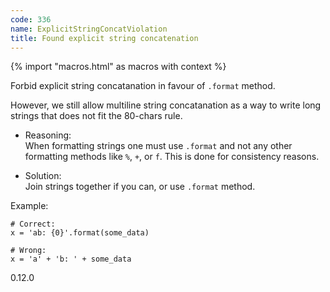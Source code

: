 ```yaml
---
code: 336
name: ExplicitStringConcatViolation
title: Found explicit string concatenation
---
```


{% import "macros.html" as macros with context %}

Forbid explicit string concatanation in favour of `.format` method.

However, we still allow multiline string concatanation as a way to write
long strings that does not fit the 80-chars rule.

  - Reasoning:  
    When formatting strings one must use `.format` and not any other
    formatting methods like `%`, `+`, or `f`. This is done for
    consistency reasons.

  - Solution:  
    Join strings together if you can, or use `.format` method.

Example:

    # Correct:
    x = 'ab: {0}'.format(some_data)
    
    # Wrong:
    x = 'a' + 'b: ' + some_data

<div class="versionadded">

0.12.0

</div>